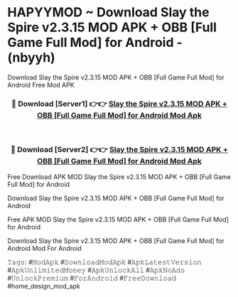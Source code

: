 # HAPYYMOD ~ Download Slay the Spire v2.3.15 MOD APK + OBB [Full Game Full Mod] for Android - (nbyyh)
Download Slay the Spire v2.3.15 MOD APK + OBB [Full Game Full Mod] for Android Free Mod APK

<div align="center">
<h3>🔴 Download [Server1] 👉👉 <a href="https://apk-comot.site?title=Slay_the_Spire_v2.3.15_MOD_APK_+_OBB_[Full_Game_Full_Mod]_for_Android">Slay the Spire v2.3.15 MOD APK + OBB [Full Game Full Mod] for Android Mod Apk</a></h3><br>

<h3>🔴 Download [Server2] 👉👉 <a href="https://apk-comot.site?title=Slay_the_Spire_v2.3.15_MOD_APK_+_OBB_[Full_Game_Full_Mod]_for_Android">Slay the Spire v2.3.15 MOD APK + OBB [Full Game Full Mod] for Android Mod Apk</a></h3>
</div>


Free Download APK MOD Slay the Spire v2.3.15 MOD APK + OBB [Full Game Full Mod] for Android

Download Slay the Spire v2.3.15 MOD APK + OBB [Full Game Full Mod] for Android 

Free APK MOD Slay the Spire v2.3.15 MOD APK + OBB [Full Game Full Mod] for Android 

Download Slay the Spire v2.3.15 MOD APK + OBB [Full Game Full Mod] for Android Mod For Android

𝚃𝚊𝚐𝚜: #𝙼𝚘𝚍𝙰𝚙𝚔 #𝙳𝚘𝚠𝚗𝚕𝚘𝚊𝚍𝙼𝚘𝚍𝙰𝚙𝚔 #𝙰𝚙𝚔𝙻𝚊𝚝𝚎𝚜𝚝𝚅𝚎𝚛𝚜𝚒𝚘𝚗 #𝙰𝚙𝚔𝚄𝚗𝚕𝚒𝚖𝚒𝚝𝚎𝚍𝙼𝚘𝚗𝚎𝚢 #𝙰𝚙𝚔𝚄𝚗𝚕𝚘𝚌𝚔𝙰𝚕𝚕 #𝙰𝚙𝚔𝙽𝚘𝙰𝚍𝚜 #𝚄𝚗𝚕𝚘𝚌𝚔𝙿𝚛𝚎𝚖𝚒𝚞𝚖 #𝙵𝚘𝚛𝙰𝚗𝚍𝚛𝚘𝚒𝚍 #𝙵𝚛𝚎𝚎𝙳𝚘𝚠𝚗𝚕𝚘𝚊𝚍 #home_design_mod_apk